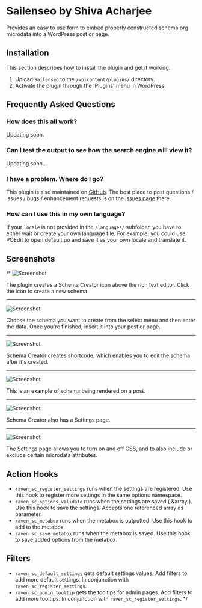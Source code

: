 Sailenseo by Shiva Acharjee 
========================

Provides an easy to use form to embed properly constructed schema.org microdata into a WordPress post or page.

Installation
--------------
This section describes how to install the plugin and get it working.

1. Upload `Sailenseo` to the `/wp-content/plugins/` directory.
2. Activate the plugin through the 'Plugins' menu in WordPress.

Frequently Asked Questions
--------------------------
### How does this all work?
Updating soon.

### Can I test the output to see how the search engine will view it?
Updating sonn..
### I have a problem. Where do I go?
This plugin is also maintained on [GitHub](https://github.com/shivaacharjee/sailenseo/ "Sailenseo on GitHub"). The best place to post questions / issues / bugs / enhancement requests is on the [issues page](https://github.com/shivaacharjee/sailenseo/issues "Issues page for Sailenseo on GitHub") there.

### How can I use this in my own language?
If your `locale` is not provided in the `/languages/` subfolder, you have to either wait or create your own language file. For example, you could use POEdit to open default.po and save it as your own locale and translate it.

Screenshots
--------------------------
/*
![Screenshot](https://raw.github.com/raventools/schema-creator/master/screenshot-1.png)

The plugin creates a Schema Creator icon above the rich text editor. Click the icon to create a new schema

---

![Screenshot](https://raw.github.com/raventools/schema-creator/master/screenshot-2.png)

Choose the schema you want to create from the select menu and then enter the data. Once you're finished, insert it into your post or page.

---

![Screenshot](https://raw.github.com/raventools/schema-creator/master/screenshot-3.png)

Schema Creator creates shortcode, which enables you to edit the schema after it's created.

---

![Screenshot](https://raw.github.com/raventools/schema-creator/master/screenshot-4.png)

This is an example of schema being rendered on a post.

---

![Screenshot](https://raw.github.com/raventools/schema-creator/master/screenshot-5.png)

Schema Creator also has a Settings page.

---

![Screenshot](https://raw.github.com/raventools/schema-creator/master/screenshot-6.png)

The Settings page allows you to turn on and off CSS, and to also include or exclude certain microdata attributes.


Action Hooks
--------------
- `raven_sc_register_settings` runs when the settings are registered. Use this hook to register more settings in the same options namespace.
- `raven_sc_options_validate` runs when the settings are saved ( &array ). Use this hook to save the settings. Accepts one referenced array as parameter.
- `raven_sc_metabox` runs when the metabox is outputted. Use this hook to add to the metabox.
- `raven_sc_save_metabox` runs when the metabox is saved. Use this hook to save added options from the metabox.

Filters
--------------
- `raven_sc_default_settings` gets default settings values. Add filters to add more default settings. In conjunction with `raven_sc_register_settings`.
- `raven_sc_admin_tooltip` gets the tooltips for admin pages. Add filters to add more tooltips. In conjunction with `raven_sc_register_settings`.
*/